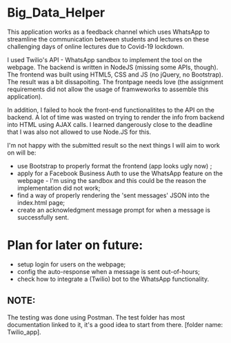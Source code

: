 # Big_Data_Helper
This application works as a feedback channel which uses WhatsApp to streamline the communication between students and lectures on these challenging days of online lectures due to Covid-19 lockdown.

I used Twilio's API - WhatsApp sandbox to implement the tool on the webpage. The backend is written in NodeJS (missing some APIs, though). The frontend was built using HTML5, CSS and JS (no jQuery, no Bootstrap).
The result was a bit dissapoiting. The frontpage needs love (the assignment requirements did not allow the usage of framweworks to assemble this application).

In addition, I failed to hook the front-end functionalitites to the API on the backend. A lot of time was wasted on trying to render the info from backend into HTML using AJAX calls. I learned dangerously close to the deadline that I was also not allowed to use Node.JS for this.

I'm not happy with the submitted result so the next things I will aim to work on will be:
- use Bootstrap to properly format the frontend (app looks ugly now) ;
- apply for a Facebook Business Auth to use the WhatsApp feature on the webpage - I'm using the sandbox and this could be the reason the implementation did not work;
- find a way of properly rendering the 'sent messages' JSON into the index.html page;
- create an acknowledgment message prompt for when a message is successfully sent.

 # Plan for later on future:
 - setup login for users on the webpage;
 - config the auto-response when a message is sent out-of-hours;
 - check how to integrate a (Twilio) bot to the WhatsApp functionality.
 
 ## NOTE:
 The testing was done using Postman. The test folder has most documentation linked to it, it's a good idea to start from there. [folder name: Twilio_app].
